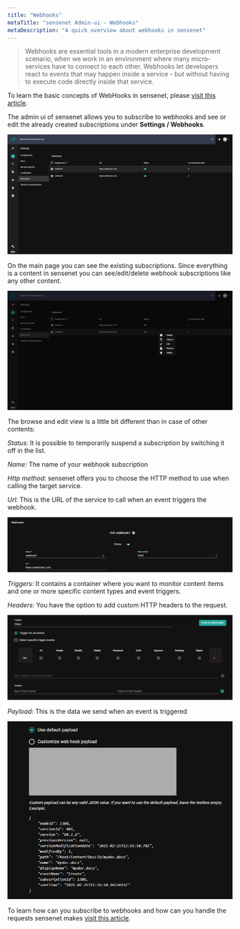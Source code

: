 ```yaml
---
title: "Webhooks"
metaTitle: "sensenet Admin-ui - Webhooks"
metaDescription: "A quick overview about webhooks in sensenet"
---
```


> Webhooks are essential tools in a modern enterprise development scenario, when we work in an environment where many micro-services have to connect to each other.
> Webhooks let developers react to events that may happen inside a service - but without having to execute code directly inside that service.

To learn the basic concepts of WebHooks in sensenet, please [visit this article](/concepts/webhooks).

The admin ui of sensenet allows you to subscribe to webhooks and see or edit the already created subscriptions under **Settings / Webhooks**.

![Webhooks list](../img/webhooks_list.png "Webhooks list")

On the main page you can see the existing subscriptions. Since everything is a content in sensenet you can see/edit/delete webhook subscriptions like any other content.

![Webhooks actions](../img/webhooks_actions.png "Webhooks actions")

 The browse and edit view is a little bit different than in case of other contents:

 _Status:_ It is possible to temporarily suspend a subscription by switching it off in the list.

 _Name:_ The name of your webhook subscription

 _Http method:_ sensenet offers you to choose the HTTP method to use when calling the target service.

 _Url:_ This is the URL of the service to call when an event triggers the webhook.

 ![Webhooks edit1](../img/webhooks_edit1.png "Webhooks edit1")

 _Triggers:_ It contains a container where you want to monitor content items and one or more specific content types and event triggers.

 _Headers:_ You have the option to add custom HTTP headers to the request.

 ![Webhooks edit2](../img/webhooks_edit2.png "Webhooks edit2")

_Payload:_ This is the data we send when an event is triggered

 ![Webhooks edit3](../img/webhooks_edit3.png "Webhooks edit3")

To learn how can you subscribe to webhooks and how can you handle the requests sensenet makes [visit this article](/tutorials/webhooks).
